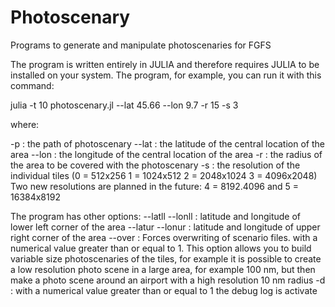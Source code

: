 # Photoscenary
Programs to generate and manipulate photoscenaries for FGFS

The program is written entirely in JULIA and therefore requires JULIA to be installed on your system.
The program, for example, you can run it with this command:

julia -t 10 photoscenary.jl --lat 45.66 --lon 9.7 -r 15 -s 3

where:

-p : the path of photoscenary
--lat : the latitude of the central location of the area
--lon : the longitude of the central location of the area
-r : the radius of the area to be covered with the photoscenary
-s : the resolution of the individual tiles (0 = 512x256 1 = 1024x512 2 = 2048x1024 3 = 4096x2048) 
     Two new resolutions are planned in the future: 4 = 8192.4096 and 5 = 16384x8192
     
The program has other options:
--latll --lonll : latitude and longitude of lower left corner of the area
--latur --lonur : latitude and longitude of upper right corner of the area
--over : Forces overwriting of scenario files. with a numerical value greater than or equal to 1. This option allows you to build variable size photoscenaries of the tiles, for example it is possible to create a low resolution photo scene in a large area, for example 100 nm, but then make a photo scene around an airport with a high resolution 10 nm radius
-d : with a numerical value greater than or equal to 1 the debug log is activate
